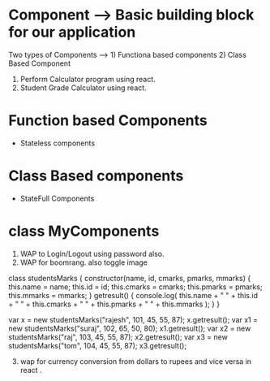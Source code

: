 # Component --> Basic building block for our application

Two types of Components --> 1) Functiona based components 2) Class Based Component

1. Perform Calculator program using react.
2. Student Grade Calculator using react.

# Function based Components

- Stateless components

# Class Based components

- StateFull Components

# class MyComponents

1. WAP to Login/Logout using password also.
2. WAP for boomrang.
   also toggle image

class studentsMarks {
constructor(name, id, cmarks, pmarks, mmarks) {
this.name = name;
this.id = id;
this.cmarks = cmarks;
this.pmarks = pmarks;
this.mmarks = mmarks;
}
getresult() {
console.log(
this.name +
" " +
this.id +
" " +
this.cmarks +
" " +
this.pmarks +
" " +
this.mmarks
);
}
}

var x = new studentsMarks("rajesh", 101, 45, 55, 87);
x.getresult();
var x1 = new studentsMarks("suraj", 102, 65, 50, 80);
x1.getresult();
var x2 = new studentsMarks("raj", 103, 45, 55, 87);
x2.getresult();
var x3 = new studentsMarks("tom", 104, 45, 55, 87);
x3.getresult();

3. wap for currency conversion from dollars to rupees and vice versa in react .
